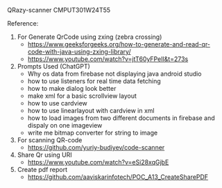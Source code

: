 QRazy-scanner
CMPUT301W24T55


Reference:
1. For Generate QrCode using zxing (zebra crossing)
   - https://www.geeksforgeeks.org/how-to-generate-and-read-qr-code-with-java-using-zxing-library/
   - https://www.youtube.com/watch?v=jtT60yFPelI&t=273s
2. Prompts Used (ChatGPT)
   - Why os data from firebase not displaying java android studio
   - how to use listeners for real time data fetching
   - how to make dialog look better
   - make xml for a basic scrollview layout
   - how to use cardview
   - how to use linearlayout with cardview in xml
   - how to load images from two different documents in firebase and dispaly on one imageview
   - write me bitmap converter for string to image
3. For scanning QR-code
   - https://github.com/yuriy-budiyev/code-scanner
4. Share Qr using URI
   - https://www.youtube.com/watch?v=eSi28xqGjbE
5. Create pdf report
   - https://github.com/aaviskarinfotech/POC_A13_CreateSharePDF
